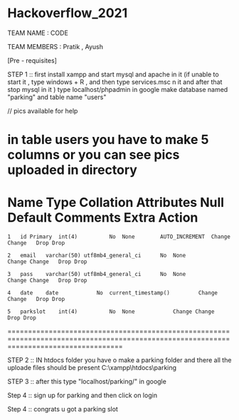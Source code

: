 # Hackoverflow_2021


TEAM NAME : CODE

TEAM MEMBERS : Pratik , Ayush

[Pre - requisites] 

STEP 1 ::   first install xampp and start mysql and apache in it (if unable to start it , type windows + R , and then type services.msc n it and after that stop mysql in it ) 
type localhost/phpadmin in google make database named "parking" and table name "users"  


// pics available for help

in table users you have to make 5 columns or you can see pics uploaded in directory
========================================================================================================================================
#	Name	Type	Collation	Attributes	Null	Default	Comments	Extra	Action
	1	id Primary	int(4)			No	None		AUTO_INCREMENT	Change Change	Drop Drop	

	2	email	varchar(50)	utf8mb4_general_ci		No	None			Change Change	Drop Drop	

	3	pass	varchar(50)	utf8mb4_general_ci		No	None			Change Change	Drop Drop	

	4	date	date			No	current_timestamp()			Change Change	Drop Drop	

	5	parkslot	int(4)			No	None			Change Change	Drop Drop	
========================================================================================================================================



STEP 2 ::   IN htdocs folder you have o make a parking folder and there all the uploade files should be present
C:\xampp\htdocs\parking

STEP 3 ::  after this type "localhost/parking/" in google 

Step 4 :: sign up for parking and then click on login  

Step 4 :: congrats u got a parking slot 
